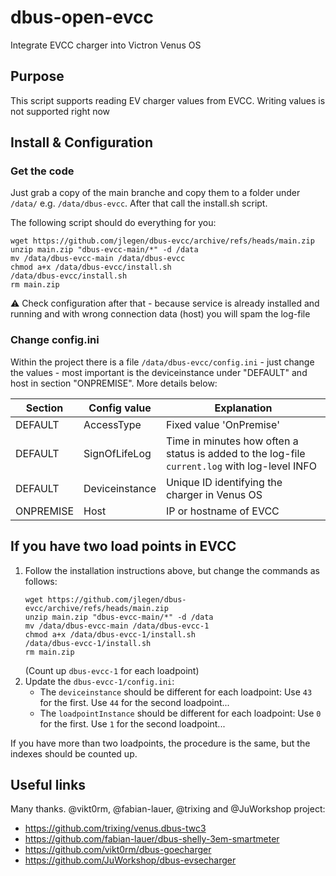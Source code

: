 # dbus-open-evcc
Integrate EVCC charger into Victron Venus OS

## Purpose
This script supports reading EV charger values from EVCC. Writing values is not supported right now 

## Install & Configuration
### Get the code
Just grab a copy of the main branche and copy them to a folder under `/data/` e.g. `/data/dbus-evcc`.
After that call the install.sh script.

The following script should do everything for you:
```
wget https://github.com/jlegen/dbus-evcc/archive/refs/heads/main.zip
unzip main.zip "dbus-evcc-main/*" -d /data
mv /data/dbus-evcc-main /data/dbus-evcc
chmod a+x /data/dbus-evcc/install.sh
/data/dbus-evcc/install.sh
rm main.zip
```
⚠️ Check configuration after that - because service is already installed and running and with wrong connection data (host) you will spam the log-file

### Change config.ini
Within the project there is a file `/data/dbus-evcc/config.ini` - just change the values - most important is the deviceinstance under "DEFAULT" and host in section "ONPREMISE". More details below:

| Section  | Config value | Explanation |
| ------------- | ------------- | ------------- |
| DEFAULT  | AccessType | Fixed value 'OnPremise' |
| DEFAULT  | SignOfLifeLog  | Time in minutes how often a status is added to the log-file `current.log` with log-level INFO |
| DEFAULT  | Deviceinstance | Unique ID identifying the charger in Venus OS |
| ONPREMISE  | Host | IP or hostname of EVCC |

## If you have two load points in EVCC
1. Follow the installation instructions above, but change the commands as follows:
   ```
   wget https://github.com/jlegen/dbus-evcc/archive/refs/heads/main.zip
   unzip main.zip "dbus-evcc-main/*" -d /data
   mv /data/dbus-evcc-main /data/dbus-evcc-1
   chmod a+x /data/dbus-evcc-1/install.sh
   /data/dbus-evcc-1/install.sh
   rm main.zip
   ```
   (Count up `dbus-evcc-1` for each loadpoint)
2. Update the `dbus-evcc-1/config.ini`:
   - The `deviceinstance` should be different for each loadpoint: Use `43` for the first. Use `44` for the second loadpoint...
   - The `loadpointInstance` should be different for each loadpoint: Use `0` for the first. Use `1` for the second loadpoint...

If you have more than two loadpoints, the procedure is the same, but the indexes should be counted up.

## Useful links
Many thanks. @vikt0rm, @fabian-lauer, @trixing and @JuWorkshop project:
- https://github.com/trixing/venus.dbus-twc3
- https://github.com/fabian-lauer/dbus-shelly-3em-smartmeter
- https://github.com/vikt0rm/dbus-goecharger
- https://github.com/JuWorkshop/dbus-evsecharger

